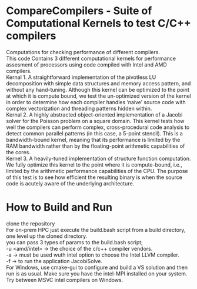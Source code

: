 # CompareCompilers - Suite of Computational Kernels to test C/C++ compilers
Computations for checking performance of different compilers.\
This code Contains 3 different computational kernels for performance assesment of processors using code compiled with Intel and AMD compilers.\
Kernal 1. A straightforward implementation of the pivotless LU decomposition with simple data structures and memory access pattern, and without any hand-tuning. Although this kernel can be optimized to the point at which it is compute bound, we test the un-optimized version of the kernel in order to determine how each compiler handles ‘naive’ source code with complex vectorization and threading patterns hidden within.\
Kernal 2. A highly abstracted object-oriented implementation of a Jacobi solver for the Poisson problem on a square domain. This kernel tests how well the compilers can perform complex, cross-procedural code analysis to detect common parallel patterns (in this case, a 5-point stencil). This is a bandwidth-bound kernel, meaning that its performance is limited by the RAM bandwidth rather than by the floating-point arithmetic capabilities of the cores.\
Kernel 3. A heavily-tuned implementation of structure function computation. We fully optimize this kernel to the point where it is compute-bound, i.e., limited by the arithmetic performance capabilities of the CPU. The purpose of this test is to see how efficient the resulting binary is when the source code is acutely aware of the underlying architecture.
# How to Build and Run
clone the repository\
For on-prem HPC just execute the build.bash script from a build directory, one level up the cloned directory.\
you can pass 3 types of params to the build.bash script;\
-u <amd/intel> -> the choice of the c/c++ compiler vendors.\
-a <llvm> -> must be used wuth intel option to choose the Intel LLVM compiler.\
-f <yes> -> to run the application JacobiSolve.\
For Windows, use cmake-gui to configure and build a VS solution and then run is as usual. Make sure you have the intel-MPI installed on your system. Try between MSVC
intel compilers on Windows.
